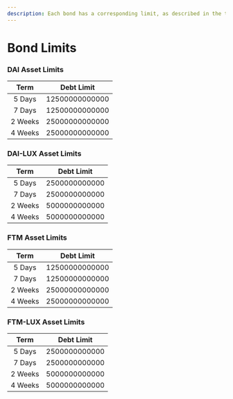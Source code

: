 ```yaml
---
description: Each bond has a corresponding limit, as described in the tables below.
---
```


# Bond Limits

### DAI Asset Limits

|   Term  |   Debt Limit   |
| :-----: | :------------: |
|  5 Days | 12500000000000 |
|  7 Days | 12500000000000 |
| 2 Weeks | 25000000000000 |
| 4 Weeks | 25000000000000 |

### DAI-LUX Asset Limits

|   Term  |   Debt Limit  |
| :-----: | :-----------: |
|  5 Days | 2500000000000 |
|  7 Days | 2500000000000 |
| 2 Weeks | 5000000000000 |
| 4 Weeks | 5000000000000 |

### FTM Asset Limits

|   Term  |   Debt Limit   |
| :-----: | :------------: |
|  5 Days | 12500000000000 |
|  7 Days | 12500000000000 |
| 2 Weeks | 25000000000000 |
| 4 Weeks | 25000000000000 |

### FTM-LUX Asset Limits

|   Term  |   Debt Limit  |
| :-----: | :-----------: |
|  5 Days | 2500000000000 |
|  7 Days | 2500000000000 |
| 2 Weeks | 5000000000000 |
| 4 Weeks | 5000000000000 |
